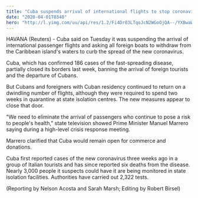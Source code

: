 ```yaml
---
title: "Cuba suspends arrival of international flights to stop coronavirus"
date: "2020-04-01T0340"
hero: "http://l.yimg.com/uu/api/res/1.2/Fi4Dr03LTqoJcN2WGoOjQA--/YXBwaWQ9eXRhY2h5b247aD04Njt3PTEzMDs-/https://media.zenfs.com/en-US/reuters.com/8963bb5fd3ecb3729200f2be1e41a1fd"
---
```

HAVANA (Reuters) - Cuba said on Tuesday it was suspending the arrival of
international passenger flights and asking all foreign boats to withdraw
from the Caribbean island's waters to curb the spread of the new
coronavirus.

Cuba, which has confirmed 186 cases of the fast-spreading disease,
partially closed its borders last week, banning the arrival of foreign
tourists and the departure of Cubans.

But Cubans and foreigners with Cuban residency continued to return on a
dwindling number of flights, although they were required to spend two
weeks in quarantine at state isolation centres. The new measures appear
to close that door.

"We need to eliminate the arrival of passengers who continue to pose a
risk to people's health," state television showed Prime Minister Manuel
Marrero saying during a high-level crisis response meeting.

Marrero clarified that Cuba would remain open for commerce and
donations.

Cuba first reported cases of the new coronavirus three weeks ago in a
group of Italian tourists and has since reported six deaths from the
disease. Nearly 3,000 people it suspects could have it are being
monitored in state isolation facilities. Authorities have carried out
2,322 tests.

  

(Reporting by Nelson Acosta and Sarah Marsh; Editing by Robert Birsel)